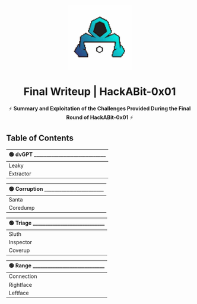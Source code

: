 <div align="center">
  <a href="https://www.hackabit.com/" target=”_blank”>
    <img src="./Assets/channels4_profile.png" alt="HackABit Logo" heigh="175" width="175">
  </a>
</div>

<div align="center">
  
  # Final Writeup | HackABit-0x01
  ⚡ <b>Summary and Exploitation of the Challenges Provided During the Final Round of HackABit-0x01</b> ⚡
</div>

<h2>
  Table of Contents
</h2>

<div>

| 🟢 dvGPT _____________________________|
| ------------- |
| Leaky |
| Extractor |

| 🟢 Corruption ________________________|
| ------------- |
| Santa |
| Coredump |

| 🟢 Triage _____________________________|
| ------------- |
| Sluth |
| Inspector |
| Coverup |

| 🟢 Range _____________________________|
| ------------- |
| Connection |
| Rightface |
| Leftface |

